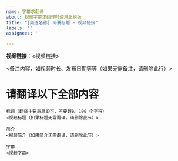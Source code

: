```yaml
---
name: 字幕求翻译
about: 视频字幕求翻译时使用此模板
title: "[频道名称] 简要标题 - 视频链接"
labels: ''
assignees: ''

---
```


**视频链接**：<视频链接>

<备注内容，如视频时长、发布日期等等（如果无需备注，请删除此行）>

# 请翻译以下全部内容

```
标题（翻译主要意思即可，不要超过 100 个字符）
<视频标题（如果标题无需翻译，请删除此节）>

简介
<视频简介（如果简介无需翻译，请删除此节）>

字幕
<视频字幕>
```
